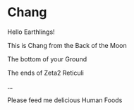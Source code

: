 # Chang

Hello Earthlings!

This is Chang from the Back of the Moon

The bottom of your Ground

The ends of Zeta2 Reticuli 

...

Please feed me delicious Human Foods
